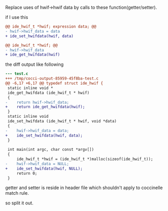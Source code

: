 Replace uses of hwif->hwif data by calls to these function(getter/setter).


if I use this
```diff
@@ ide_hwif_t *hwif; expression data; @@
- hwif->hwif_data = data
+ ide_set_hwifdata(hwif, data)

@@ ide_hwif_t *hwif; @@
- hwif->hwif_data
+ ide_get_hwifdata(hwif)
```

the diff output like following
```diff
--- test.c
+++ /tmp/cocci-output-85959-45f8ba-test.c
@@ -6,17 +6,17 @@ typedef struct ide_hwif {
 static inline void *
 ide_get_hwifdata (ide_hwif_t * hwif)
 {
-    return hwif->hwif_data;
+    return ide_get_hwifdata(hwif);
 }
 static inline void
 ide_set_hwifdata (ide_hwif_t * hwif, void *data)
 {
-    hwif->hwif_data = data;
+    ide_set_hwifdata(hwif, data);
 }
 
 int main(int argc, char const *argv[])
 {
     ide_hwif_t *hwif = (ide_hwif_t *)malloc(sizeof(ide_hwif_t));
-    hwif->hwif_data = NULL;
+    ide_set_hwifdata(hwif, NULL);
     return 0;
 }
```

getter and setter is reside in header file which shouldn't apply to coccinelle match rule.

so split it out.

